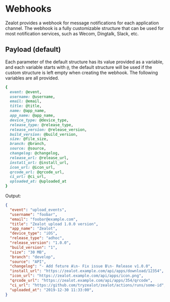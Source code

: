 # Webhooks

Zealot provides a webhook for message notifications for each application channel.
The webhook is a fully customizable structure that can be used for most notification services, such as Wecom, Dingtalk, Slack, etc.

## Payload (default)

Each parameter of the default structure has its value provided as a variable,
and each variable starts with `@`, the default structure will be used if the custom structure is left empty when creating the webhook.
The following variables are all provided.

```ruby
{
  event: @event,
  username: @username,
  email: @email,
  title: @title,
  name: @app_name,
  app_name: @app_name,
  device_type: @device_type,
  release_type: @release_type,
  release_version: @release_version,
  build_version: @build_version,
  size: @file_size,
  branch: @branch,
  source: @source,
  changelog: @changelog,
  release_url: @release_url,
  install_url: @install_url,
  icon_url: @icon_url,
  qrcode_url: @qrcode_url,
  ci_url: @ci_url,
  uploaded_at: @uploaded_at
}
```

Output:

```json
{
  "event": "upload_events",
  "username": "foobar",
  "email": "foobar@example.com",
  "title": "Zealot upload 1.0.0 version",
  "app_name": "Zealot",
  "device_type": "iOS",
  "release_type": "adhoc",
  "release_version": "1.0.0",
  "build_version": "1",
  "size": "30 MB",
  "branch": "develop",
  "source": "API",
  "changelog": "- Add feture A\n- Fix issue B\n- Release v1.0.0",
  "install_url": "https://zealot.example.com/api/apps/download/12354",
  "icon_url": "https://zealot.example.com/api/apps/icon.png",
  "qrcode_url": "https://zealot.example.com/api/apps/354/qrcode",
  "ci_url": "https://github.com/tryzealot/zealot/actions/runs/some-id",
  "uploaded_at": "2019-12-30 11:33:00",
}
```
